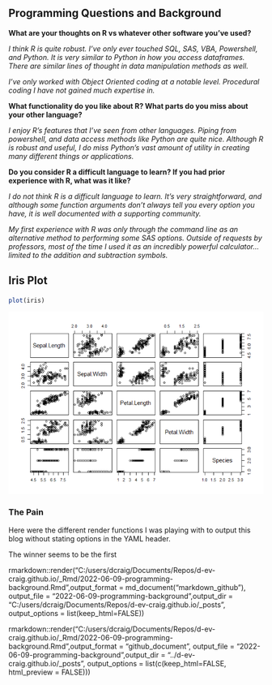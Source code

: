 ## Programming Questions and Background

**What are your thoughts on R vs whatever other software you’ve used?**

*I think R is quite robust. I’ve only ever touched SQL, SAS, VBA,
Powershell, and Python. It is very similar to Python in how you access
dataframes. There are similar lines of thought in data manipulation
methods as well.*

*I’ve only worked with Object Oriented coding at a notable level.
Procedural coding I have not gained much expertise in.*

**What functionality do you like about R? What parts do you miss about
your other language?**

*I enjoy R’s features that I’ve seen from other languages. Piping from
powershell, and data access methods like Python are quite nice. Although
R is robust and useful, I do miss Python’s vast amount of utility in
creating many different things or applications.*

**Do you consider R a difficult language to learn? If you had prior
experience with R, what was it like?**

*I do not think R is a difficult language to learn. It’s very
straightforward, and although some function arguments don’t always tell
you every option you have, it is well documented with a supporting
community.*

*My first experience with R was only through the command line as an
alternative method to performing some SAS options. Outside of requests
by professors, most of the time I used it as an incredibly powerful
calculator… limited to the addition and subtraction symbols.*

## Iris Plot

``` r
plot(iris)
```

![](../images/unnamed-chunk-1-1.png)

### The Pain

Here were the different render functions I was playing with to output
this blog without stating options in the YAML header.

The winner seems to be the first

rmarkdown::render(“C:/users/dcraig/Documents/Repos/d-ev-craig.github.io/\_Rmd/2022-06-09-programming-background.Rmd”,output_format
= md_document(“markdown_github”), output_file =
“2022-06-09-programming-background”,output_dir =
“C:/users/dcraig/Documents/Repos/d-ev-craig.github.io/\_posts”,
output_options = list(keep_html=FALSE))

rmarkdown::render(“C:/users/dcraig/Documents/Repos/d-ev-craig.github.io/\_Rmd/2022-06-09-programming-background.Rmd”,output_format
= “github_document”, output_file =
“2022-06-09-programming-background”,output_dir =
“../d-ev-craig.github.io/\_posts”, output_options =
list(c(keep_html=FALSE, html_preview = FALSE)))
